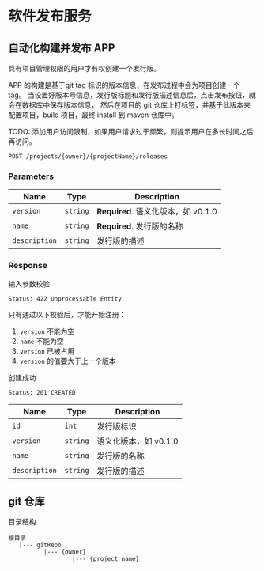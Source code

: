 # 软件发布服务

## 自动化构建并发布 APP

具有项目管理权限的用户才有权创建一个发行版。

APP 的构建是基于git tag 标识的版本信息，在发布过程中会为项目创建一个 tag。
当设置好版本号信息，发行版标题和发行版描述信息后，点击发布按钮，就会在数据库中保存版本信息，
然后在项目的 git 仓库上打标签，并基于此版本来配置项目，build 项目，最终 install 到 maven 仓库中。

TODO: 添加用户访问限制，如果用户请求过于频繁，则提示用户在多长时间之后再访问。

```text
POST /projects/{owner}/{projectName}/releases
```

### Parameters

| Name          | Type     | Description                         |
| ------------- | -------- | ----------------------------------- |
| `version`     | `string` | **Required**. 语义化版本，如 v0.1.0 |
| `name`        | `string` | **Required**. 发行版的名称          |
| `description` | `string` | 发行版的描述                        |

### Response

输入参数校验

```text
Status: 422 Unprocessable Entity
```

只有通过以下校验后，才能开始注册：

1. `version` 不能为空
2. `name` 不能为空
3. `version` 已被占用
4. `version` 的值要大于上一个版本

创建成功

```text
Status: 201 CREATED
```

| Name          | Type     | Description           |
| ------------- | -------- | --------------------- |
| `id`          | `int`    | 发行版标识            |
| `version`     | `string` | 语义化版本，如 v0.1.0 |
| `name`        | `string` | 发行版的名称          |
| `description` | `string` | 发行版的描述          |

## git 仓库

目录结构

```text
根目录
   |--- gitRepo
          |--- {owner}
                  |--- {project name}

```